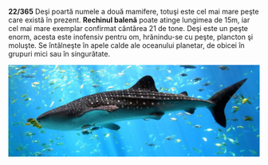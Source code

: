**22/365** Deşi poartă numele a două mamifere, totuşi este cel mai mare peşte care există în prezent. **Rechinul balenă** poate atinge lungimea de 15m, iar cel mai mare exemplar confirmat cântărea 21 de tone. Deşi este un peşte enorm, acesta este inofensiv pentru om, hrănindu-se cu peşte, plancton şi moluşte. Se întâlneşte în apele calde ale oceanului planetar, de obicei în grupuri mici sau în singurătate.

![Rechinul balenă](image-1.jpg)
